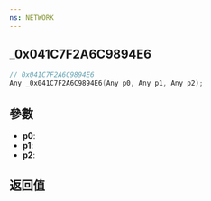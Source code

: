 ```yaml
---
ns: NETWORK
---
```

## _0x041C7F2A6C9894E6

```c
// 0x041C7F2A6C9894E6
Any _0x041C7F2A6C9894E6(Any p0, Any p1, Any p2);
```


## 參數
* **p0**: 
* **p1**: 
* **p2**: 

## 返回值
